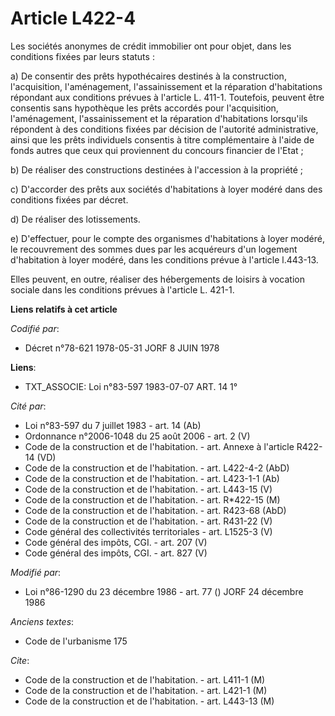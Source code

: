 # Article L422-4

Les sociétés anonymes de crédit immobilier ont pour objet, dans les conditions fixées par leurs statuts :

a) De consentir des prêts hypothécaires destinés à la construction, l'acquisition, l'aménagement, l'assainissement et la
réparation d'habitations répondant aux conditions prévues à l'article L. 411-1. Toutefois, peuvent être consentis sans
hypothèque les prêts accordés pour l'acquisition, l'aménagement, l'assainissement et la réparation d'habitations lorsqu'ils
répondent à des conditions fixées par décision de l'autorité administrative, ainsi que les prêts individuels consentis à
titre complémentaire à l'aide de fonds autres que ceux qui proviennent du concours financier de l'Etat ;

b) De réaliser des constructions destinées à l'accession à la propriété ;

c) D'accorder des prêts aux sociétés d'habitations à loyer modéré dans des conditions fixées par décret.

d) De réaliser des lotissements.

e) D'effectuer, pour le compte des organismes d'habitations à loyer modéré, le recouvrement des sommes dues par les
acquéreurs d'un logement d'habitation à loyer modéré, dans les conditions prévue à l'article l.443-13.

Elles peuvent, en outre, réaliser des hébergements de loisirs à vocation sociale dans les conditions prévues à l'article L.
421-1.

**Liens relatifs à cet article**

_Codifié par_:

  - Décret n°78-621 1978-05-31 JORF 8 JUIN 1978

**Liens**:

  - TXT_ASSOCIE: Loi n°83-597 1983-07-07 ART. 14 1°

_Cité par_:

  - Loi n°83-597 du 7 juillet 1983 - art. 14 (Ab)
  - Ordonnance n°2006-1048 du 25 août 2006 - art. 2 (V)
  - Code de la construction et de l'habitation. - art. Annexe à l'article R422-14 (VD)
  - Code de la construction et de l'habitation. - art. L422-4-2 (AbD)
  - Code de la construction et de l'habitation. - art. L423-1-1 (Ab)
  - Code de la construction et de l'habitation. - art. L443-15 (V)
  - Code de la construction et de l'habitation. - art. R*422-15 (M)
  - Code de la construction et de l'habitation. - art. R423-68 (AbD)
  - Code de la construction et de l'habitation. - art. R431-22 (V)
  - Code général des collectivités territoriales - art. L1525-3 (V)
  - Code général des impôts, CGI. - art. 207 (V)
  - Code général des impôts, CGI. - art. 827 (V)

_Modifié par_:

  - Loi n°86-1290 du 23 décembre 1986 - art. 77 () JORF 24 décembre 1986

_Anciens textes_:

  - Code de l'urbanisme 175

_Cite_:

  - Code de la construction et de l'habitation. - art. L411-1 (M)
  - Code de la construction et de l'habitation. - art. L421-1 (M)
  - Code de la construction et de l'habitation. - art. L443-13 (M)
